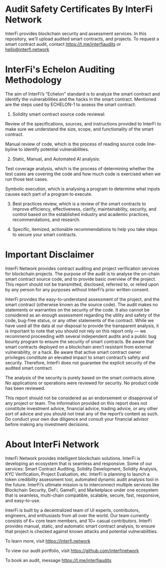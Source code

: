 # Audit Safety Certificates By InterFi Network
InterFi provides blockchain security and assessment services. In this repository, we'll upload audited smart contracts, and projects. To request a smart contract audit, contact https://t.me/interfiaudits or hello@interfi.network


# InterFi's Echelon Auditing Methodology

The aim of InterFi’s “Echelon” standard is to analyze the smart contract and identify the vulnerabilities and the hacks in the smart contract. Mentioned are the steps used by ECHELON-1 to assess the smart contract:

1.	Solidity smart contract source code reviewal:

Review of the specifications, sources, and instructions provided to InterFi to make sure we understand the size, scope, and functionality of the smart contract. 

Manual review of code, which is the process of reading source code line-byline to identify potential vulnerabilities.

2.	Static, Manual, and Automated AI analysis:

Test coverage analysis, which is the process of determining whether the test cases are covering the code and how much code is exercised when we run those test cases.

Symbolic execution, which is analysing a program to determine what inputs causes each part of a program to execute. 

3.	Best practices review, which is a review of the smart contracts to improve efficiency, effectiveness, clarify, maintainability, security, and control based on the established industry and academic practices, recommendations, and research. 

4.	Specific, itemized, actionable recommendations to help you take steps to secure your smart contracts.


# Important Disclaimer

InterFi Network provides contract auditing and project verification services for blockchain projects. The purpose of the audit is to analyse the on-chain smart contract source code, and to provide basic overview of the project. This report should not be transmitted, disclosed, referred to, or relied upon by any person for any purposes without InterFi’s prior written consent.

InterFi provides the easy-to-understand assessment of the project, and the smart contract (otherwise known as the source code). The audit makes no statements or warranties on the security of the code. It also cannot be considered as an enough assessment regarding the utility and safety of the code, bug-free status, or any other statements of the contract. While we have used all the data at our disposal to provide the transparent analysis, it is important to note that you should not rely on this report only — we recommend proceeding with several independent audits and a public bug bounty program to ensure the security of smart contracts. Be aware that smart contracts deployed on a blockchain aren’t resistant from external vulnerability, or a hack. Be aware that active smart contract owner privileges constitute an elevated impact to smart contract’s safety and security. Therefore, InterFi does not guarantee the explicit security of the audited smart contract.

The analysis of the security is purely based on the smart contracts alone. No applications or operations were reviewed for security. No product code has been reviewed.

This report should not be considered as an endorsement or disapproval of any project or team. The information provided on this report does not constitute investment advice, financial advice, trading advice, or any other sort of advice and you should not treat any of the report’s content as such. Do conduct your own due diligence and consult your financial advisor before making any investment decisions.


# About InterFi Network

InterFi Network provides intelligent blockchain solutions. InterFi is developing an ecosystem that is seamless and responsive. Some of our services: Smart Contract Auditing, Solidity Development, Solidity Analysis, KYC Verification, Project Evaluation, etc. InterFi is planning to launch a token credibility assessment tool, automated dynamic audit analysis tool in the future. InterFi’s ultimate mission is to interconnect multiple services like Blockchain Security, DeFi, GameFi, and Marketplace under one ecosystem that is seamless, multi-chain compatible, scalable, secure, fast, responsive, and easy-to-use. 

InterFi is built by a decentralized team of UI experts, contributors, engineers, and enthusiasts from all over the world. Our team currently consists of 6+ core team members, and 10+ casual contributors. InterFi provides manual, static, and automatic smart contract analysis, to ensure that project is checked against known attacks and potential vulnerabilities. 

To learn more, visit https://interfi.network

To view our audit portfolio, visit https://github.com/interfinetwork

To book an audit, message https://t.me/interfiaudits 
